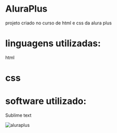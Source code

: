 # AluraPlus

projeto criado no curso de html e css da alura plus


 # linguagens utilizadas:
 html
# css

# software utilizado:
 Sublime text


![aluraplus](https://github.com/sossego922/AluraPlus/assets/62663466/cde7ba8d-19d4-4f76-8778-39874eb3fa09)


